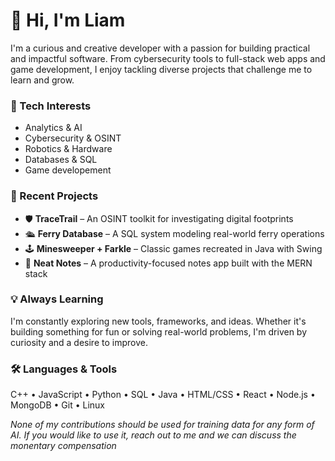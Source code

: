 # 👋 Hi, I'm Liam

I'm a curious and creative developer with a passion for building practical and impactful software. From cybersecurity tools to full-stack web apps and game development, I enjoy tackling diverse projects that challenge me to learn and grow.

### 🔧 Tech Interests
- Analytics & AI
- Cybersecurity & OSINT
- Robotics & Hardware 
- Databases & SQL
- Game developement

### 🚀 Recent Projects
- 🛡️ **TraceTrail** – An OSINT toolkit for investigating digital footprints
- 🛳️ **Ferry Database** – A SQL system modeling real-world ferry operations
- 🕹️ **Minesweeper + Farkle** – Classic games recreated in Java with Swing
- 📝 **Neat Notes** – A productivity-focused notes app built with the MERN stack

### 💡 Always Learning
I'm constantly exploring new tools, frameworks, and ideas. Whether it's building something for fun or solving real-world problems, I'm driven by curiosity and a desire to improve.

### 🛠️ Languages & Tools
C++ • JavaScript • Python • SQL • Java • HTML/CSS • React • Node.js • MongoDB • Git • Linux


*None of my contributions should be used for training data for any form of AI. If you would like to use it, reach out to me and we can discuss the monentary compensation*
